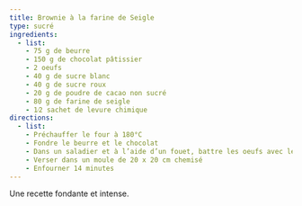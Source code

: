 ```yaml
---
title: Brownie à la farine de Seigle
type: sucré
ingredients:
  - list:
    - 75 g de beurre
    - 150 g de chocolat pâtissier
    - 2 oeufs
    - 40 g de sucre blanc
    - 40 g de sucre roux
    - 20 g de poudre de cacao non sucré
    - 80 g de farine de seigle
    - 1⁄2 sachet de levure chimique
directions:
  - list:
    - Préchauffer le four à 180°C
    - Fondre le beurre et le chocolat
    - Dans un saladier et à l’aide d’un fouet, battre les oeufs avec les sucres. Ajouter le chocolat et le beurre fondu puis le cacao en poudre et le duo farine et levure chimique
    - Verser dans un moule de 20 x 20 cm chemisé
    - Enfourner 14 minutes
---
```


Une recette fondante et intense.
